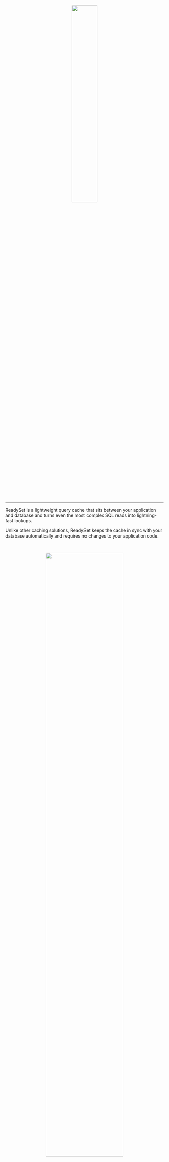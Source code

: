 <p align="center">
  <img src="https://user-images.githubusercontent.com/38481289/172237414-023c0b04-c597-44b7-8b14-b5b0c382dc07.png" width='40%'>
</p>

---

ReadySet is a lightweight query cache that sits between your application and database and turns even the most complex SQL reads into lightning-fast lookups. 


Unlike other caching solutions, ReadySet keeps the cache in sync with your database automatically and requires no changes to your application code.

<br>
<p align="center">
  <img src='https://user-images.githubusercontent.com/38481289/172237407-e0546ef3-2095-49ab-be82-a177e507c6d1.png' width='70%'>
</p>
<br> 

This means:

- No extra code to keep your cache and database in sync
- No extra code to evict stale records
- No TTLs to set - your cache is as up-to-date as your replication lag

ReadySet is based on the [Noria project from MIT](https://pdos.csail.mit.edu/papers/noria:osdi18.pdf).

---
### Quickstart
Curious to see how ReadySet works? Run through our [quick start](https://docs.readyset.io/quickstart) to kick the tires and cache queries in under five minutes. 

---
### Install with Docker
Getting up and running with ReadySet requires that you do three things: download ReadySet, connect it to a database, and create a cache.

#### 1. Download
The easiest way to install ReadySet is via Docker. First, download our Docker Compose file:

```
curl -L -o compose.yml "https://readyset.io/quickstart/compose.yml"
```

#### 2. Point to a database

Make sure your database is [configured to run with ReadySet](https://docs.readyset.io/deploy/configure-your-database) and then modify the downloaded Docker Compose file to include your database connection string:

```
name: readyset
services:
  cache:
    ...
    environment:
      # UPSTREAM_DB_URL: <your DB connection string>
  ...
  grafana:
    ...
    environment:
      # UPSTREAM_DB_URL: <your DB connection string>
```

#### 3. Run ReadySet
```
docker compose up -d
```

#### 4. Configure caching 

Once ReadySet is up and running, you'll need to [create caches](https://docs.readyset.io/cache/creating-a-cache) for the queries you want to speed up. Check out our [caching guide](https://docs.readyset.io/cache/profiling-queries) for more details. 

---

## Documentation

For more information, check out our [documentation](https://docs.readyset.io).

---

## Join the Community

For questions or support, join us on the [ReadySet Community Slack](https://join.slack.com/t/readysetcommunity/shared_invite/zt-1c7bxdxo7-Y6KuoLfc1YWagLk3xHSrsw) to chat with our team.

---

## Project Status & Roadmap
ReadySet is not yet production-ready. Our team is hard at work stabilizing the system. You can learn more about how we're approaching this and follow along on our progress below. 

We anticipate PostgreSQL support will be production ready by the end of 2023; MySQL support will follow from there. 

| Project | Progress | Notes |
| ----------- | ----------- | ----------- |
| General System Testing | [Track](https://github.com/readysettech/readyset/issues/434) | Run ReadySet in a production-like environment and validate its robustness in the presence of faults.| 
| Dataflow Testing | [Track](https://github.com/readysettech/readyset/issues/431) | Expand testing of the ReadySet caching engine. |
| Benchmarking & Analysis  | [Track](https://github.com/readysettech/readyset/issues/432) | Expand ReadySet's performance benchmarks to a wider array of workloads. | 
| Usability Improvements | [Track](https://github.com/readysettech/readyset/issues/442) | Make it easier to configure, interact with, and debug ReadySet. | 
| High Availability | [Track](https://github.com/readysettech/readyset/issues/433) | Ensure that ReadySet can accept connections, proxy queries, serve warm reads from the cache, and replicate writes from the primary database in the presence of certain failures. |

### Contribute
If you're interested in contributing, we gratefully welcome helping hands! We welcome contributions as [GitHub pull requests](https://github.com/readysettech/readyset/pulls), creating [issues](https://github.com/readysettech/readyset/issues), advocacy, and participating in our [community](#join-the-community)! 

### Build from Source
See our [instructions](./community-development.md) on how to build ReadySet from source.

---
## License

ReadySet is licensed under the BSL 1.1 license, converting to the open-source Apache 2.0 license after 4 years. It is free to use on any number of nodes.
